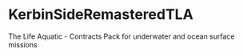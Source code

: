 # KerbinSideRemasteredTLA
The Life Aquatic - Contracts Pack for underwater and ocean surface missions
